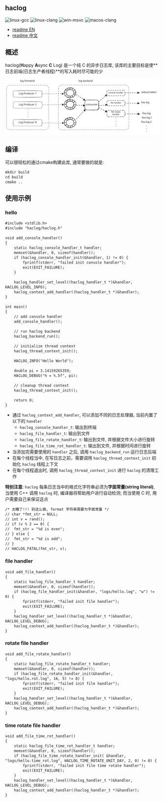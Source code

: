 ## haclog

![linux-gcc](https://github.com/MuggleWei/haclog/actions/workflows/linux-gcc.yaml/badge.svg?branch=master)
![linux-clang](https://github.com/MuggleWei/haclog/actions/workflows/linux-clang.yaml/badge.svg?branch=master)
![win-msvc](https://github.com/MuggleWei/haclog/actions/workflows/win-msvc.yaml/badge.svg?branch=master)
![macos-clang](https://github.com/MuggleWei/haclog/actions/workflows/macos-clang.yaml/badge.svg?branch=master)

* [readme EN](./README.md)
* [readme 中文](./README_cn.md)

## 概述

haclog(**H**appy **A**sync **C** Log) 是一个纯 C 的异步日志库, 该库的主要目标是使**日志前端(日志生产者线程)**的写入耗时尽可能的少  

<img src="./doc/img/haclog.svg" />

## 编译
可以很轻松的通过cmake构建此库, 通常要做的就是:
```
mkdir build
cd build
cmake ..
```

## 使用示例
### hello
```
#include <stdlib.h>
#include "haclog/haclog.h"

void add_console_handler()
{
	static haclog_console_handler_t handler;
	memset(&handler, 0, sizeof(handler));
	if (haclog_console_handler_init(&handler, 1) != 0) {
		fprintf(stderr, "failed init console handler");
		exit(EXIT_FAILURE);
	}

	haclog_handler_set_level((haclog_handler_t *)&handler, HACLOG_LEVEL_INFO);
	haclog_context_add_handler((haclog_handler_t *)&handler);
}

int main()
{
	// add console handler
	add_console_handler();

	// run haclog backend
	haclog_backend_run();

	// initialize thread context
	haclog_thread_context_init();

	HACLOG_INFO("Hello World");

	double pi = 3.14159265359;
	HACLOG_DEBUG("π = %.5f", pi);

	// cleanup thread context
	haclog_thread_context_init();

	return 0;
}
```

* 通过 `haclog_context_add_handler`, 可以添加不同的日志处理器, 当前内置了以下的 `handler`
  * `haclog_console_handler_t`: 输出到终端
  * `haclog_file_handler_t`: 输出到文件
  * `haclog_file_rotate_handler_t`: 输出到文件, 并根据文件大小进行旋转
  * `haclog_file_time_rot_handler_t`: 输出到文件, 并根据时间进行旋转
* 当添加完需要使用的 `handler` 之后, 调用 `haclog_backend_run` 运行日志后端
* 在每个线程当中, 在写日志之前，需要调用 `haclog_thread_context_init` 初始化 `haclog` 线程上下文
* 在每个线程退出时, 调用 `haclog_thread_context_init` 进行 `haclog` 的清理工作

**特别注意**: `haclog` 每条日志当中的格式化字符串必须为**字面常量(string literal)**, 当使用 C++ 调用 `haclog` 时, 编译器将帮助用户进行自动检测; 而当使用 C 时, 用户需要自己来保证这点  
```
/* 太糟了!!! 别这么做, format 字符串需要为字面常量 */
// char *fmt_str = NULL;
// int v = rand();
// if (v % 2 == 0) {
// 	fmt_str = "%d is even";
// } else {
// 	fmt_str = "%d is odd";
// }
// HACLOG_FATAL(fmt_str, v);
```

### file handler
```
void add_file_handler()
{
	static haclog_file_handler_t handler;
	memset(&handler, 0, sizeof(handler));
	if (haclog_file_handler_init(&handler, "logs/hello.log", "w") != 0) {
		fprintf(stderr, "failed init file handler");
		exit(EXIT_FAILURE);
	}
	haclog_handler_set_level((haclog_handler_t *)&handler, HACLOG_LEVEL_DEBUG);
	haclog_context_add_handler((haclog_handler_t *)&handler);
}
```

### rotate file handler
```
void add_file_rotate_handler()
{
	static haclog_file_rotate_handler_t handler;
	memset(&handler, 0, sizeof(handler));
	if (haclog_file_rotate_handler_init(&handler, "logs/hello.rot.log", 16, 5) != 0) {
		fprintf(stderr, "failed init file handler");
		exit(EXIT_FAILURE);
	}
	haclog_handler_set_level((haclog_handler_t *)&handler, HACLOG_LEVEL_DEBUG);
	haclog_context_add_handler((haclog_handler_t *)&handler);
}
```

### time rotate file handler
```
void add_file_time_rot_handler()
{
	static haclog_file_time_rot_handler_t handler;
	memset(&handler, 0, sizeof(handler));
	if (haclog_file_time_rotate_handler_init( &handler, "logs/hello.time_rot.log", HACLOG_TIME_ROTATE_UNIT_DAY, 2, 0) != 0) {
		fprintf(stderr, "failed init file time rotate handler");
		exit(EXIT_FAILURE);
	}
	haclog_handler_set_level((haclog_handler_t *)&handler, HACLOG_LEVEL_DEBUG);
	haclog_context_add_handler((haclog_handler_t *)&handler);
}
```
